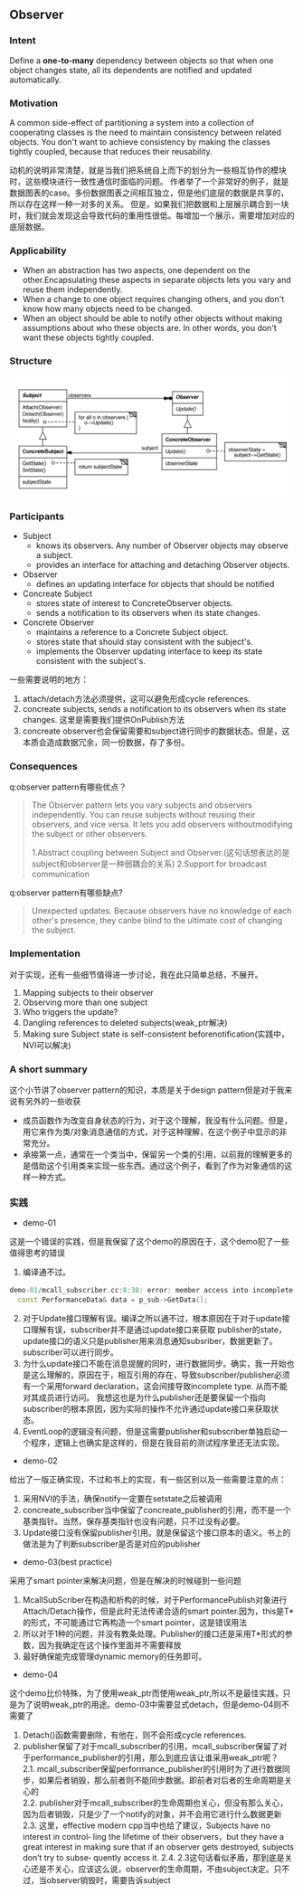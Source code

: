 ## Observer

### Intent

Define a **one-to-many** dependency between objects so that when one object changes state, all its dependents are notified and updated automatically.

### Motivation

A common side-effect of partitioning a system into a collection of cooperating classes is the need to maintain consistency between related objects. 
You don't want to achieve consistency by making the classes tightly coupled, because that reduces their reusability.

动机的说明非常清楚，就是当我们把系统自上而下的划分为一些相互协作的模块时，这些模块进行一致性通信时面临的问题。
作者举了一个非常好的例子，就是数据图表的case。多份数据图表之间相互独立，但是他们底层的数据是共享的，所以存在这样一种一对多的关系。
但是，如果我们把数据和上层展示耦合到一块时，我们就会发现这会导致代码的重用性很低。每增加一个展示，需要增加对应的底层数据。

### Applicability

- When an abstraction has two aspects, one dependent on the other.Encapsulating these aspects in separate objects lets you vary and reuse them independently.
- When a change to one object requires changing others, and you don't know how many objects need to be changed.
- When an object should be able to notify other objects without making assumptions about who these objects are. In other words, you don't want these objects tightly coupled.

### Structure

<img width="700"  src="img/observer.png"/>

### Participants

- Subject
  - knows its observers. Any number of Observer objects may observe a subject.
  - provides an interface for attaching and detaching Observer objects.
- Observer
  - defines an updating interface for objects that should be notified
- Concreate Subject
  - stores state of interest to ConcreteObserver objects.
  - sends a notification to its observers when its state changes.
- Concrete Observer
  - maintains a reference to a Concrete Subject object.
  - stores state that should stay consistent with the subject's.
  - implements the Observer updating interface to keep its state consistent with the subject's.

一些需要说明的地方：
1. attach/detach方法必须提供，这可以避免形成cycle references.
2. concreate subjects, sends a notification to its observers when its state changes. 这里是需要我们提供OnPublish方法
3. concreate observer也会保留需要和subject进行同步的数据状态。但是，这本质会造成数据冗余，同一份数据，存了多份。

### Consequences

q:observer pattern有哪些优点？
>The Observer pattern lets you vary subjects and observers independently.
You can reuse subjects without reusing their observers, and vice versa.
It lets you add observers withoutmodifying the subject or other observers.
>
>1.Abstract coupling between Subject and Observer.(这句话想表达的是subject和observer是一种弱耦合的关系)
2.Support for broadcast communication

q:observer pattern有哪些缺点?
>Unexpected updates.
Because observers have no knowledge of each other's presence, they canbe blind to the ultimate cost of changing the subject.

### Implementation

对于实现，还有一些细节值得进一步讨论，我在此只简单总结，不展开。

1. Mapping subjects to their observer
2. Observing more than one subject
3. Who triggers the update?
4. Dangling references to deleted subjects(weak_ptr解决)
5. Making sure Subject state is self-consistent beforenotification(实践中，NVI可以解决)


### A short summary

这个小节讲了observer pattern的知识，本质是关于design pattern但是对于我来说有另外的一些收获
- 成员函数作为改变自身状态的行为，对于这个理解，我没有什么问题。但是，用它来作为类/对象消息通信的方式，对于这种理解，在这个例子中显示的非常充分。
- 承接第一点，通常在一个类当中，保留另一个类的引用，以前我的理解更多的是借助这个引用类来实现一些东西。通过这个例子，看到了作为对象通信的这样一种方式。

### 实践

- demo-01

这是一个错误的实践，但是我保留了这个demo的原因在于，这个demo犯了一些值得思考的错误

1. 编译通不过。
```cpp
demo-01/mcall_subscriber.cc:8:38: error: member access into incomplete type 'dp::Publisher'
  const PerformanceData& data = p_sub->GetData();
```
2. 对于Update接口理解有误。编译之所以通不过，根本原因在于对于update接口理解有误，subscriber并不是通过update接口来获取
publisher的state，update接口的语义只是publisher用来消息通知subsriber，数据更新了。subscriber可以进行同步。
3. 为什么update接口不能在消息提醒的同时，进行数据同步。确实，我一开始也是这么理解的，原因在于，相互引用的存在，导致subscriber/publisher必须有一个采用forward declaration，这会间接导致incomplete type. 从而不能对其成员进行访问。
我想这也是为什么publisher还是要保留一个指向subscriber的根本原因，因为实际的操作不允许通过update接口来获取状态。
4. EventLoop的逻辑没有问题，但是这需要publisher和subscriber单独启动一个程序，逻辑上也确实是这样的，但是在我目前的测试程序里还无法实现。

- demo-02

给出了一版正确实现，不过和书上的实现，有一些区别以及一些需要注意的点：
1. 采用NVI的手法，确保notify一定要在setstate之后被调用
2. concreate_subscriber当中保留了concreate_publisher的引用，而不是一个基类指针。当然，保存基类指针也没有问题，只不过没有必要。
3. Update接口没有保留publisher引用。就是保留这个接口原本的语义。书上的做法是为了判断subscriber是否是对应的publisher

- demo-03(best practice)

采用了smart pointer来解决问题，但是在解决的时候碰到一些问题
1. McallSubScriber在构造和析构的时候，对于PerformancePublish对象进行Attach/Detach操作，但是此时无法传递合适的smart pointer.因为，this是T*的形式，不可能通过它再构造一个smart pointer，这是错误用法
2. 所以对于1种的问题，并没有教条处理。Publisher的接口还是采用T*形式的参数，因为我确定在这个操作里面并不需要释放
3. 最好确保能完成管理dynamic memory的任务即可。

- demo-04

这个demo比价特殊，为了使用weak_ptr而使用weak_ptr,所以不是最佳实践，只是为了说明weak_ptr的用途。demo-03中需要显式detach，但是demo-04则不需要了

1. Detach()函数需要删除，有他在，则不会形成cycle references.
2. publisher保留了对于mcall_subscriber的引用，mcall_subscriber保留了对于performance_publisher的引用，那么到底应该让谁采用weak_ptr呢？<br>
2.1. mcall_subscriber保留performance_publisher的引用时为了进行数据同步，如果后者销毁，那么前者则不能同步数据。即前者对后者的生命周期是关心的<br>
2.2. publisher对于mcall_subscriber的生命周期也关心，但没有那么关心，因为后者销毁，只是少了一个notify的对象，并不会用它进行什么数据更新<br>
2.3. 这里，effective modern cpp当中也给了建议，Subjects have no interest in control‐ ling the lifetime of their observers，but they have a great interest in making sure that if an observer gets destroyed, subjects don’t try to subse‐ quently access it.
2.4. 2.3这句话看似矛盾，那到底是关心还是不关心，应该这么说，observer的生命周期，不由subject决定。只不过，当observer销毁时，需要告诉subject<br>
